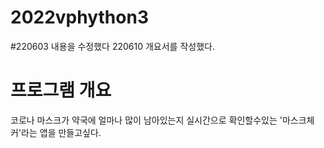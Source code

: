 # 2022vphython3
#220603 내용을 수정했다
220610 개요서를 작성했다.


# 프로그램 개요
코로나 마스크가 약국에 얼마나 많이 남아있는지 실시간으로 확인할수있는 '마스크체커'라는 앱을 만들고싶다.
